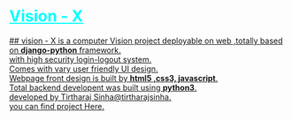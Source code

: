 <h1 style="color:cyan;,background-color:black;"><u> Vision - X <u></h1>
## vision - X is a computer Vision project deployable on web ,totally based on <b>django-python</b> framework.<br>
with high security login-logout system.<br>
Comes with vary user friendly UI design.<br>
Webpage front design is built by <b>html5 ,css3, javascript</b>.<br>
Total backend developent was built using <b>python3</b>.<br>
developed by Tirtharaj Sinha<a href="">@tirtharajsinha</a>.<br>
you can find project <a href="#">Here</a>.<br>

